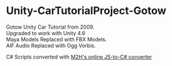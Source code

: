 Unity-CarTutorialProject-Gotow
==============================

Gotow Unity Car Tutorial from 2009.  
Upgraded to work with Unity 4.6  
Maya Models Replaced with FBX Models.  
AIF Audio Replaced with Ogg Vorbis.  

C# Scripts converted with [M2H's online JS-to-C# converter](http://www.m2h.nl/files/js_to_c.php)
